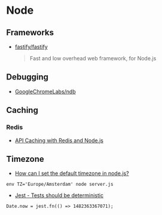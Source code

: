 # Node

## Frameworks

- [fastify/fastify](https://github.com/fastify/fastify)

  > Fast and low overhead web framework, for Node.js

## Debugging

- [GoogleChromeLabs/ndb](https://github.com/GoogleChromeLabs/ndb)

## Caching

### Redis

- [API Caching with Redis and Node.js](https://www.compose.com/articles/api-caching-with-redis-and-nodejs/)

## Timezone

- [How can I set the default timezone in node.js?](https://stackoverflow.com/questions/8083410/how-can-i-set-the-default-timezone-in-node-js/49794937)

```
env TZ='Europe/Amsterdam' node server.js
```

- [Jest - Tests should be deterministic](https://jestjs.io/docs/en/snapshot-testing#2-tests-should-be-deterministic)

```
Date.now = jest.fn(() => 1482363367071);
```

